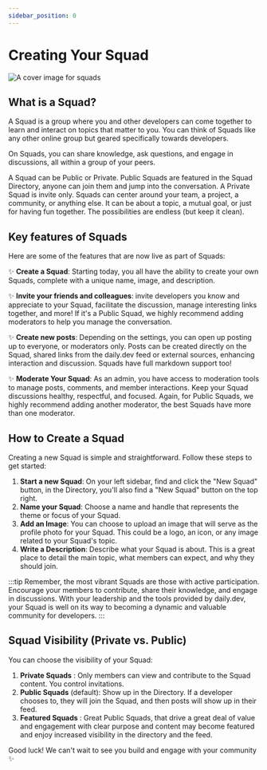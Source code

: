 ```yaml
---
sidebar_position: 0
---
```


# Creating Your Squad

![A cover image for squads](https://daily-now-res.cloudinary.com/image/upload/v1690467943/docs/Update%20July%202023/-_Private_squads_v3_2.png)

## What is a Squad?

A Squad is a group where you and other developers can come together to learn and interact on topics that matter to you. You can think of Squads like any other online group but geared specifically towards developers.

On Squads, you can share knowledge, ask questions, and engage in discussions, all within a group of your peers.

A Squad can be Public or Private. Public Squads are featured in the Squad Directory, anyone can join them and jump into the conversation. A Private Squad is invite only. 
Squads can center around your team, a project, a community, or anything else. It can be about a topic, a mutual goal, or just for having fun together. The possibilities are endless (but keep it clean).

## Key features of Squads

Here are some of the features that are now live as part of Squads:

✨ **Create a Squad**: Starting today, you all have the ability to create your own Squads, complete with a unique name, image, and description.

✨ **Invite your friends and colleagues**: invite developers you know and appreciate to your Squad, facilitate the discussion, manage interesting links together, and more! If it's a Public Squad, we highly recommend adding moderators to help you manage the conversation. 

✨ **Create new posts**: Depending on the settings, you can open up posting up to everyone, or moderators only. Posts can be created directly on the Squad, shared links from the daily.dev feed or external sources, enhancing interaction and discussion. Squads have full markdown support too!

✨ **Moderate Your Squad**: As an admin, you have access to moderation tools to manage posts, comments, and member interactions. Keep your Squad discussions healthy, respectful, and focused. Again, for Public Squads, we highly recommend adding another moderator, the best Squads have more than one moderator. 

## How to Create a Squad

Creating a new Squad is simple and straightforward. Follow these steps to get started:

1. **Start a new Squad**: On your left sidebar, find and click the "New Squad" button, in the Directory, you'll also find a "New Squad" button on the top right. 
2. **Name your Squad**: Choose a name and handle that represents the theme or focus of your Squad.
3. **Add an Image**: You can choose to upload an image that will serve as the profile photo for your Squad. This could be a logo, an icon, or any image related to your Squad's topic.
4. **Write a Description**: Describe what your Squad is about. This is a great place to detail the main topic, what members can expect, and why they should join.

:::tip
Remember, the most vibrant Squads are those with active participation. Encourage your members to contribute, share their knowledge, and engage in discussions. With your leadership and the tools provided by daily.dev, your Squad is well on its way to becoming a dynamic and valuable community for developers.
:::

## Squad Visibility (Private vs. Public)

You can choose the visibility of your Squad:

1. **Private Squads** : Only members can view and contribute to the Squad content. You control invitations.
2. **Public Squads** (default): Show up in the Directory. If a developer chooses to, they will join the Squad, and then posts will show up in their feed.
3. **Featured Squads** : Great Public Squads, that drive a great deal of value and engagement with clear purpose and content may become featured and enjoy increased visibility in the directory and the feed. 

Good luck! We can't wait to see you build and engage with your community ✨

